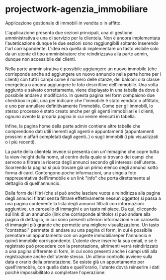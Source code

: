 # projectwork-agenzia_immobiliare

Applicazione gestionale di immobili in vendita o in affitto.

L'applicazione presenta due sezioni principali, una di gestione amministrativa e una di servizio per la clientela.
Non è ancora implementata l'auteticazione dunque le due sezioni sono raggiungibili soltanto inserendo l'url corrispondente. L'idea era quella di implementare 
un tasto visibile solo da un utente di tipo amministratore che reindirizzava alla parte admin, dunque non accessibile dai clienti.

Nella parte amministrativa è possibile aggiungere un nuovo immobile (che corrisponde anche ad aggiungere un nuovo annuncio nella parte home per i clienti)
con tutti i campi come il numero delle stanze, dei balconi o la classe energetica o ancora aggiungere le foto descrittive dell'immobile. Una volta aggiunto e
salvato correttamente, viene displayato in una tabella da dove è possibile andare a modificarlo. In questa pagina nel form compaiono due checkbox in più,
una per indicare che l'immobile è stato venduto o affittato, e uno per annullare definitivamente l'immobile.
Come per gli immobili, lo stesso processo è stato creato anche per gli agenti immobiliari e i clienti, ognuno avente la propria pagina in cui venire elencati in tabella.

Infine, la pagina home della parte admin contiene altre tabelle che comprendono dati utili inerenti agli agenti e appuntamenti (appuntamenti prossimi e affari 
completati dagli agenti..) o sugli immobili (i più visualizzati o i più recenti).

La parte della clientela invece si presenta con un'immagine che copre tutta la view-height della home, al centro della quale si trovano dei campi che servono
a filtrare la ricerca degli annunci secondo gli interessi dell'utente. Scorrendo la pagina si può trovare già un primo elenco degli annunci sotto forma di card.
Contengono poche informazioni, una singola foto rappresentativa dell'immobile e un link "info" che porta direttamente al dettaglio di quell'annuncio. 

Dalla form dei filtri (che si può anche lasciare vuota e reindirizza alla pagina degli annunci filtrati senza filtrare effettivamente nessun oggetto) si passa a
una pagina contenente la lista degli annunci filtrati con informazioni aggiuntive, un carosello di immagini e un tasto mi piace. Da qui, cliccando sul link di un 
annuncio (link che corrisponde al titolo) si può andare alla pagina di dettaglio, in cui sono presenti ulteriori informazioni e un carosello di immagini più grande
che permette una migliore visualizzazione. Un tasto "contattaci" permette di andare su una pagina di form, in cui è possibile prenotare un appuntamento con un 
agente immobiliareper l'annuncio e quindi immobile corrispondente. L'utente deve inserire la sua email, e se è registrato può procedere con la prenotazione, 
altrimenti verrà reindirizzato a una pagina differente di form, in cui sono presenti anche i campi utili alla registrazione anche dell'utente stesso.
Un ultimo controllo avviene sulla data e orario della prenotazione. Se esiste già un appuntamento per quell'immobile, con quella data e quell'orario, l'utente
dovrà reinserire i dati poichè impossibilitato a completare l'operazione.
